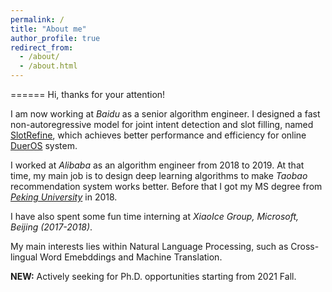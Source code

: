 ```yaml
---
permalink: /
title: "About me"
author_profile: true
redirect_from: 
  - /about/
  - /about.html
---
```


======
Hi, thanks for your attention!

I am now working at *Baidu* as a senior algorithm engineer. I designed a fast non-autoregressive model for joint intent detection
and slot filling, named [SlotRefine](https://arxiv.org/pdf/2010.02693.pdf), 
which achieves better performance and efficiency for online [DuerOS](https://dueros.baidu.com/en/index.html) system.

I worked at *Alibaba* as an algorithm engineer from 2018 to 2019. At that time, my main job is to design deep learning 
algorithms to make *Taobao* recommendation system works better. Before that I got my MS degree from 
[*Peking University*](http://english.pku.edu.cn/) in 2018. 

I have also spent some fun time interning at *XiaoIce Group, Microsoft, Beijing (2017-2018)*.

My main interests lies within Natural Language Processing, such as Cross-lingual Word Emebddings and Machine Translation.

**NEW:** Actively seeking for Ph.D. opportunities starting from 2021 Fall. 

